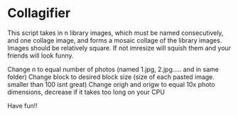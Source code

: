 # Collagifier

This script takes in n library images, which must be named consecutively, and one collage image, and forms a mosaic collage of the library images. Images should be relatively square. If not imresize will squish them and your friends will look funny.

Change n to equal number of photos (named 1.jpg, 2.jpg..... and in same folder)
Change block to desired block size (size of each pasted image. smaller than 100 isnt great)
Change origh and origw to equal 10x photo dimensions, decrease if it takes too long on your CPU


Have fun!!

